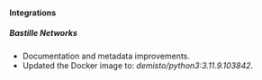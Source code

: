 
#### Integrations

##### Bastille Networks

- Documentation and metadata improvements.
- Updated the Docker image to: *demisto/python3:3.11.9.103842*.
